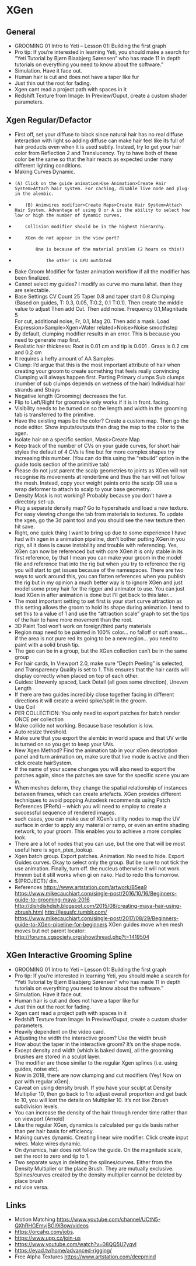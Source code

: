 # XGen


## General


- GROOMING 01 Intro to Yeti – Lesson 01: Building the first graph
- Pro tip: If you’re interested in learning Yeti, you should make a search for “Yeti Tutorial by Bjørn Blaabjerg Sørensen” who has made 11 in depth tutorials on everything you need to know about the software.”
- Simulation. Have it face out.
- Human hair is cut and does not have a taper like fur
- Just thin out the root for fading.
- Xgen cant read a project path with spaces in it
- Redshift Texture from Image: In Preview/Ouput, create a custom shader parameters.

## Xgen Regular/Defactor

- First off, set your diffuse to black since natural hair has no real diffuse interaction with light so adding diffuse can make hair feel like its full of hair products even when it is used subtly.  Instead, try to get your hair color from Reflection 2 and Translucency. Try to have both of these color be the same so that the hair reacts as expected under many different lighting conditions.
- Making Curves Dynamic.
-     (A) Click on the guide animation>Use Animation>Create Hair System>Attach hair system. For caching, disable live node and plug-in the alembic.
-         (B) Animwires modifier>Create Maps>Create Hair System>Attach Hair System. Advantage of using B or A is the ability to select how low or high the number of dynamic curves.
-         Collision modifier should be in the highest hierarchy.
-         XGen do not appear in the view port?
-             One is because of the material problem (2 hours on this!)
-                 The other is GPU outdated
- Bake Groom Modifier for faster animation workflow if all the modifier has been finalized.
- Cannot select my guides? I modify as curve mo muna lahat. then they are selectable.
- Base Settings
    CV Count 25
    Taper 0.8 and taper start 0.8
    Clumping (Based on guides, T: 0.3, 0.05, T:0.2, 0.1 T:0.1). Then create the middle value to adjust
    Then add Cut.
    Then add noise. Frequency 0.1,Magnitude 5  
    For cut, additional noise, Fr, 0.1, Mag 20. Then add a mask. Load Expression>Sample>Xgen>Water related>Noise>Noise smoothstep
- By default, clumping modifier results in an error. This is because you need to generate map first.
- Realistic hair thickness: Root is 0.01 cm and tip is 0.001 . Grass is 0.2 cm and 0.2 cm
- It requires a hefty amount of AA Samples
- Clump: I’d argue that this is the most important attribute of hair when creating your groom to create something that feels really convincing
    Clumping will always happen first.
    Parting
    Primary clumps
    Sub clumps (number of sub clumps depends on wetness of the hair)
    Individual hair strands and Strays
- Negative length (Grooming) decreases the fur.
- Flip to Left/Right for groomable only works if it is in front. facing.
- Visibility needs to be turned on so the length and width in the grooming tab is transferred to the primitive.
- Have the existing maps be the color? Create a custom map. Then go the node editor. Show inputs/outputs then drag the map to the color to the xgen.
- Isolate hair on a specific section, Mask>Create Map
- Keep track of the number of CVs on your guide curves, for short hair styles the default of 4 CVs is fine but for more complex shapes try increasing this number. (You can do this using the “rebuild” option in the guide tools section of the primitive tab)
- Please do not just parent the scalp geometries to joints as XGen will not recognise its movements at rendertime and thus the hair will not follow the mesh.
    Instead, copy your weight paints onto the scalp
    OR use a wrap deformer to attach to scalp to your base geometry.
- Density Mask is not working? Probably because you don’t have a directory set-up.
- Plug a separate density map? Go to hypershade and load a new texture. For easy viewing change the tab from materials to textures. To update the xgen, go the 3d paint tool and you should see the new texture then hit save.
- Right, one quick thing I want to bring up due to some experience I have had with xgen in a animation pipeline, don’t bother putting XGen in you rigs, all it does is cause instability and trouble with referencing. Yes, XGen can now be referenced but with core XGen it is only stable in its first reference, by that I mean you can make your groom in the model file and reference that into the rig but when you try to reference the rig you will start to get issues because of the namespaces. There are two ways to work around this, you can flatten references when you publish the rig but in my opinion a much better way is to ignore XGen and just model some proxy hair for the rigger and animator to use. You can just load XGen in after animation is done but I’ll get back to this later…
- The most important setting to set first is your start curve attraction as this setting allows the groom to hold its shape during animation. I tend to set this to a value of 1 and use the “attraction scale” graph to set the tips of the hair to have more movement than the root.
- 3D Paint Tool won’t work on foreign/third party materials
- Region map need to be painted in 100% color… no falloff or soft areas… if the area is not pure red its going to be a new region… you need to paint with a solid brush tip.
- The geo can be in a group, but the XGen collection can’t be in the same group
- For hair cards, In Viewport 2.0, make sure “Depth Peeling” is selected, and Transparency Quality is set to 1. This ensures that the hair cards will display correctly when placed on top of each other.
- Guides: Unevenly spaced, Lack Detail (all goes same direction), Uneven Length
- If there are two guides incredibly close together facing in different directions it will create a weird spike/split in the groom.
- Use Coil
- PER COLLECTION: You only need to export patches for batch render ONCE per collection
- Make collide not working. Because base resolution is low.
- Auto resize threshold.
- Make sure that you export the alembic in world space and that UV write is turned on so you get to keep your UVs.
- New Xgen Method? Find the animation tab in your xGen description panel and turn animation on, make sure that live mode is active and then click create hairSystem.
- If the name of your scene changes you will also need to export the patches again, since the patches are save for the specific scene you are in.
- When meshes deform, they change the spatial relationship of instances between frames, which can create artefacts. XGen provides different techniques to avoid popping Autodesk recommends using Patch References (PRefs)  – which you will need to employ to create a successful sequence of rendered images.
- such cases, you can make use of XGen’s utility nodes  to map the UV surface in order to apply any material or ramp, or even an entire shading network, to your groom. This enables you to achieve a more complex look. 
- There are a lot of nodes that you can use, but the one that will be most useful here is xgen_ptex_lookup.
- Xgen batch group. Export patches. Animation. No need to hide. Export Guides curves. Okay to select only the group. But be sure to not tick the use animation. Finally, turn off. the nucleus otherwise it will not work. Hmmm but it still works when gi on nako. Had to redo this tomorrow.
- ${PROJECT}/ din.
- References
    https://www.artstation.com/artwork/B5ea9
    https://www.mikecauchiart.com/single-post/2016/10/16/Beginners-guide-to-grooming-maya-2016
    http://dishdishdish.blogspot.com/2015/08/creating-maya-hair-using-zbrush.html
    http://jesusfc.tumblr.com/
    https://www.mikecauchiart.com/single-post/2017/08/29/Beginners-guide-to-XGen-pipeline-for-beginners
    XGen guides move when mesh moves but not parent locator: http://forums.cgsociety.org/showthread.php?t=1419504
        

## XGen Interactive Grooming Spline

- GROOMING 01 Intro to Yeti – Lesson 01: Building the first graph
- Pro tip: If you’re interested in learning Yeti, you should make a search for “Yeti Tutorial by Bjørn Blaabjerg Sørensen” who has made 11 in depth tutorials on everything you need to know about the software.”
- Simulation. Have it face out.
- Human hair is cut and does not have a taper like fur
- Just thin out the root for fading.
- Xgen cant read a project path with spaces in it
- Redshift Texture from Image: In Preview/Ouput, create a custom shader parameters.
- Heavily dependent on the video card.
- Adjusting the width the interactive groom? Use the width brush
- How about the taper in the interactive groom? It’s on the shape node.
- Except density and width (which is baked down), all the grooming brushes are stored in a sculpt layer.
- The modifier are those similar to the regular Xgen splines (i.e. using guides, noise etc).
- Now in 2018, there are now clumping and cut modifiers (Yey! Now on par with regular xGen).
- Caveat on using density brush. If you have your sculpt at Density Multiplier 10, then go back to 1 to adjust overall proportion and get back to 10, you will lost the details on Multiplier 10. It’s not like Zbrush subdivision levels.
- You can increase the density of the hair through render time rather than on viewport (Arnold)
- Like the regular XGen, dynamics is calculated per guide basis rather than per hair basis for efficiency.
- Making curves dynamic. Creating linear wire modifier. Click create input wires. Make wires dynamic.  
- On dynamics, hair does not follow the guide. On the magnitude scale, set the root to zero and tip to 1.
- Two separate ways in deleting the splines/curves. Either from the Density Multiplier or the place Brush. They are mutually exclusive. Splines/curves created by the density multiplier cannot be deleted by place brush 
- nd vice versa.
  
## Links

- Motion Matching https://www.youtube.com/channel/UCtN5-QXhRHGEmvjBGl9iBow/videos
- https://orcahq.com/jobs.
- https://www.upp.cz/join-us
- https://www.youtube.com/watch?v=08QQ5U7yqvI
- https://eyad.tv/home/advanced-rigging/
- Free Alpha Textures https://www.artstation.com/deepmind